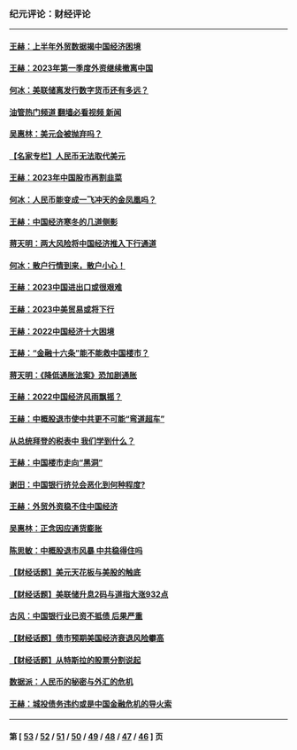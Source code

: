 ### 纪元评论：财经评论
---
#### [王赫：上半年外贸数据揭中国经济困境](../../pages/nsc1026/n14034198.md?07200330) 
#### [王赫：2023年第一季度外资继续撤离中国](../../pages/nsc1026/n13988870.md?07200330) 
#### [何冰：美联储离发行数字货币还有多远？](../../pages/nsc1026/n13986109.md?07200330) 
#### [油管热门频道 翻墙必看视频 新闻](ok?07200330)
#### [吴惠林：美元会被抛弃吗？](../../pages/nsc1026/n13984087.md?07200330) 
#### [【名家专栏】人民币无法取代美元](../../pages/nsc1026/n13974270.md?07200330) 
#### [王赫：2023年中国股市再割韭菜](../../pages/nsc1026/n13965334.md?07200330) 
#### [何冰：人民币能变成一飞冲天的金凤凰吗？](../../pages/nsc1026/n13964999.md?07200330) 
#### [王赫：中国经济寒冬的几道侧影](../../pages/nsc1026/n13932953.md?07200330) 
#### [蒋天明：两大风险将中国经济推入下行通道](../../pages/nsc1026/n13929820.md?07200330) 
#### [何冰：散户行情到来，散户小心！](../../pages/nsc1026/n13928308.md?07200330) 
#### [王赫：2023中国进出口或很艰难](../../pages/nsc1026/n13911515.md?07200330) 
#### [王赫：2023中美贸易或将下行](../../pages/nsc1026/n13899005.md?07200330) 
#### [王赫：2022中国经济十大困境](../../pages/nsc1026/n13883766.md?07200330) 
#### [王赫：“金融十六条”能不能救中国楼市？](../../pages/nsc1026/n13868431.md?07200330) 
#### [蒋天明：《降低通胀法案》恐加剧通胀](../../pages/nsc1026/n13806996.md?07200330) 
#### [王赫：2022中国经济风雨飘摇？](../../pages/nsc1026/n13803207.md?07200330) 
#### [王赫：中概股退市使中共更不可能“弯道超车”](../../pages/nsc1026/n13802858.md?07200330) 
#### [从总统拜登的税表中 我们学到什么？](../../pages/nsc1026/n13773081.md?07200330) 
#### [王赫：中国楼市走向“黑洞”](../../pages/nsc1026/n13770647.md?07200330) 
#### [谢田：中国银行挤兑会恶化到何种程度?](../../pages/nsc1026/n13766965.md?07200330) 
#### [王赫：外贸外资稳不住中国经济](../../pages/nsc1026/n13753933.md?07200330) 
#### [吴惠林：正念因应通货膨胀](../../pages/nsc1026/n13750350.md?07200330) 
#### [陈思敏：中概股退市风暴 中共稳得住吗](../../pages/nsc1026/n13738978.md?07200330) 
#### [【财经话题】美元天花板与美股的触底](../../pages/nsc1026/n13736495.md?07200330) 
#### [【财经话题】美联储升息2码与道指大涨932点](../../pages/nsc1026/n13727377.md?07200330) 
#### [古风：中国银行业已资不抵债 后果严重](../../pages/nsc1026/n13726111.md?07200330) 
#### [【财经话题】债市预期美国经济衰退风险攀高](../../pages/nsc1026/n13698043.md?07200330) 
#### [【财经话题】从特斯拉的股票分割说起](../../pages/nsc1026/n13679733.md?07200330) 
#### [数据派：人民币的秘密与外汇的危机](../../pages/nsc1026/n13667092.md?07200330) 
#### [王赫：城投债务违约或是中国金融危机的导火索](../../pages/nsc1026/n13665322.md?07200330) 

---
#### 第 [ [53](./53.md?07200330) / [52](./52.md?07200330) / [51](./51.md?07200330) / [50](./50.md?07200330) / [49](./49.md?07200330) / [48](./48.md?07200330) / [47](./47.md?07200330) / [46](./46.md?07200330) ] 页
